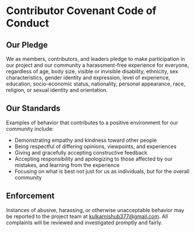 # Contributor Covenant Code of Conduct

## Our Pledge

We as members, contributors, and leaders pledge to make participation in our project and our community a harassment-free experience for everyone, regardless of age, body size, visible or invisible disability, ethnicity, sex characteristics, gender identity and expression, level of experience, education, socio-economic status, nationality, personal appearance, race, religion, or sexual identity and orientation.

## Our Standards

Examples of behavior that contributes to a positive environment for our community include:
- Demonstrating empathy and kindness toward other people
- Being respectful of differing opinions, viewpoints, and experiences
- Giving and gracefully accepting constructive feedback
- Accepting responsibility and apologizing to those affected by our mistakes, and learning from the experience
- Focusing on what is best not just for us as individuals, but for the overall community

## Enforcement

Instances of abusive, harassing, or otherwise unacceptable behavior may be reported to the project team at kulkarnishub377@gmail.com. All complaints will be reviewed and investigated promptly and fairly.
